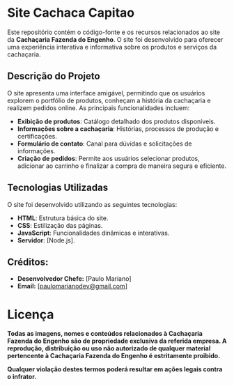 ﻿# Site Cachaca Capitao

Este repositório contém o código-fonte e os recursos relacionados ao site da **Cachaçaria Fazenda do Engenho**. O site foi desenvolvido para oferecer uma experiência interativa e informativa sobre os produtos e serviços da cachaçaria.

## Descrição do Projeto

O site apresenta uma interface amigável, permitindo que os usuários explorem o portfólio de produtos, conheçam a história da cachaçaria e realizem pedidos online. As principais funcionalidades incluem:

- **Exibição de produtos**: Catálogo detalhado dos produtos disponíveis.
- **Informações sobre a cachaçaria**: Histórias, processos de produção e certificações.
- **Formulário de contato**: Canal para dúvidas e solicitações de informações.
- **Criação de pedidos**: Permite aos usuários selecionar produtos, adicionar ao carrinho e finalizar a compra de maneira segura e eficiente.

## Tecnologias Utilizadas

O site foi desenvolvido utilizando as seguintes tecnologias:

- **HTML**: Estrutura básica do site.
- **CSS**: Estilização das páginas.
- **JavaScript**: Funcionalidades dinâmicas e interativas.
- **Servidor**: [Node.js].

## Créditos:

- **Desenvolvedor Chefe:** [Paulo Mariano]
- **Email:** [paulomarianodev@gmail.com]

# Licença

**Todas as imagens, nomes e conteúdos relacionados à Cachaçaria Fazenda do Engenho são de propriedade exclusiva da referida empresa. A reprodução, distribuição ou uso não autorizado de qualquer material pertencente à Cachaçaria Fazenda do Engenho é estritamente proibido.** 

**Qualquer violação destes termos poderá resultar em ações legais contra o infrator.**
